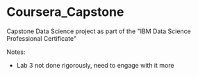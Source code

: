 # Coursera_Capstone
Capstone Data Science project as part of the "IBM Data Science Professional Certificate"

Notes:
- Lab 3 not done rigorously, need to engage with it more